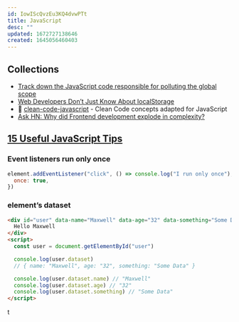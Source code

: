 ```yaml
---
id: IowIScQvzEu3KQ4dvwPTt
title: JavaScript
desc: ""
updated: 1672727138646
created: 1645056460403
---
```


## Collections

- [Track down the JavaScript code responsible for polluting the global scope](https://mmazzarolo.com/blog/2022-02-16-track-down-the-javascript-code-responsible-for-polluting-the-global-scope/)
- [Web Developers Don’t Just Know About localStorage](https://medium.com/frontend-canteen/web-developers-dont-just-know-about-localstorage-2f37385bd8ad)
- 🛁 [clean-code-javascript](https://github.com/ryanmcdermott/clean-code-javascript) - Clean Code concepts adapted for JavaScript
- [Ask HN: Why did Frontend development explode in complexity?](https://news.ycombinator.com/item?id=34218003)

## [15 Useful JavaScript Tips](https://javascript.plainenglish.io/15-useful-javascript-tips-814eeba1f4fd)

### Event listeners run only once

```js
element.addEventListener("click", () => console.log("I run only once"), {
  once: true,
})
```

### element’s dataset

```html
<div id="user" data-name="Maxwell" data-age="32" data-something="Some Data">
  Hello Maxwell
</div>
<script>
  const user = document.getElementById("user")

  console.log(user.dataset)
  // { name: "Maxwell", age: "32", something: "Some Data" }

  console.log(user.dataset.name) // "Maxwell"
  console.log(user.dataset.age) // "32"
  console.log(user.dataset.something) // "Some Data"
</script>
```

t
